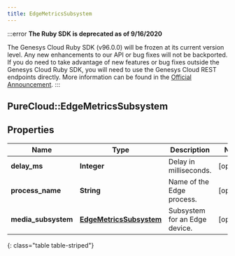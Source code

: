 ```yaml
---
title: EdgeMetricsSubsystem
---
```


:::error
**The Ruby SDK is deprecated as of 9/16/2020**

The Genesys Cloud Ruby SDK (v96.0.0) will be frozen at its current version level. Any new enhancements to our API or bug fixes will not be backported. If you do need to take advantage of new features or bug fixes outside the Genesys Cloud Ruby SDK, you will need to use the Genesys Cloud REST endpoints directly. More information can be found in the [Official Announcement](https://developer.mypurecloud.com/forum/t/announcement-genesys-cloud-ruby-sdk-end-of-life/8850).
:::


## PureCloud::EdgeMetricsSubsystem

## Properties

|Name | Type | Description | Notes|
|------------ | ------------- | ------------- | -------------|
| **delay_ms** | **Integer** | Delay in milliseconds. | [optional] |
| **process_name** | **String** | Name of the Edge process. | [optional] |
| **media_subsystem** | [**EdgeMetricsSubsystem**](EdgeMetricsSubsystem.html) | Subsystem for an Edge device. | [optional] |
{: class="table table-striped"}


